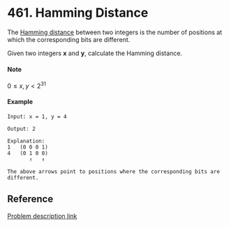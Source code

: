 # 461. Hamming Distance

The [Hamming distance](https://en.wikipedia.org/wiki/Hamming_distance) between two integers is the number of positions at which the corresponding bits are different.

Given two integers **x** and **y**, calculate the Hamming distance.

#### Note

$0 \le x, y < 2^{31}$

#### Example

```
Input: x = 1, y = 4

Output: 2

Explanation:
1   (0 0 0 1)
4   (0 1 0 0)
       ↑   ↑

The above arrows point to positions where the corresponding bits are different.
```

## Reference

[Problem description link](https://leetcode.com/problems/hamming-distance/description/)